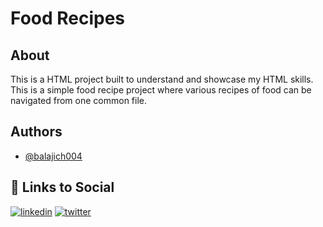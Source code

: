 
# Food Recipes

## About

This is a HTML project built to understand and showcase my HTML skills. This is a simple food recipe project where various recipes of food can be navigated from one common file.  
## Authors

- [@balajich004](https://www.github.com/balajich004)


## 🔗 Links to Social
[![linkedin](https://img.shields.io/badge/linkedin-0A66C2?style=for-the-badge&logo=linkedin&logoColor=white)](https://www.linkedin.com/in/balaji-chennupati-2a7629286/)
[![twitter](https://img.shields.io/badge/twitter-1DA1F2?style=for-the-badge&logo=twitter&logoColor=white)](https://twitter.com/balajich004)

